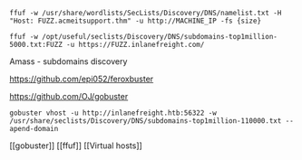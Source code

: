 ````shell
ffuf -w /usr/share/wordlists/SecLists/Discovery/DNS/namelist.txt -H "Host: FUZZ.acmeitsupport.thm" -u http://MACHINE_IP -fs {size}
````


```shell
ffuf -w /opt/useful/seclists/Discovery/DNS/subdomains-top1million-5000.txt:FUZZ -u https://FUZZ.inlanefreight.com/
```

Amass - subdomains discovery

https://github.com/epi052/feroxbuster

https://github.com/OJ/gobuster

```shell
gobuster vhost -u http://inlanefreight.htb:56322 -w /usr/share/seclists/Discovery/DNS/subdomains-top1million-110000.txt --apend-domain
```
[[gobuster]] [[ffuf]] [[Virtual hosts]]